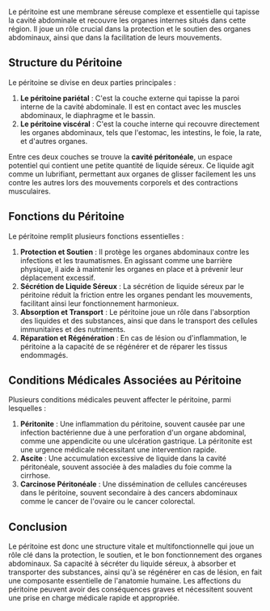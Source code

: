 Le péritoine est une membrane séreuse complexe et essentielle qui tapisse la cavité abdominale et recouvre les organes internes situés dans cette région. Il joue un rôle crucial dans la protection et le soutien des organes abdominaux, ainsi que dans la facilitation de leurs mouvements.

## Structure du Péritoine

Le péritoine se divise en deux parties principales :

1. **Le péritoine pariétal** : C'est la couche externe qui tapisse la paroi interne de la cavité abdominale. Il est en contact avec les muscles abdominaux, le diaphragme et le bassin.
2. **Le péritoine viscéral** : C'est la couche interne qui recouvre directement les organes abdominaux, tels que l'estomac, les intestins, le foie, la rate, et d'autres organes.

Entre ces deux couches se trouve la **cavité péritonéale**, un espace potentiel qui contient une petite quantité de liquide séreux. Ce liquide agit comme un lubrifiant, permettant aux organes de glisser facilement les uns contre les autres lors des mouvements corporels et des contractions musculaires.

## Fonctions du Péritoine

Le péritoine remplit plusieurs fonctions essentielles :

1. **Protection et Soutien** : Il protège les organes abdominaux contre les infections et les traumatismes. En agissant comme une barrière physique, il aide à maintenir les organes en place et à prévenir leur déplacement excessif.
2. **Sécrétion de Liquide Séreux** : La sécrétion de liquide séreux par le péritoine réduit la friction entre les organes pendant les mouvements, facilitant ainsi leur fonctionnement harmonieux.
3. **Absorption et Transport** : Le péritoine joue un rôle dans l'absorption des liquides et des substances, ainsi que dans le transport des cellules immunitaires et des nutriments.
4. **Réparation et Régénération** : En cas de lésion ou d'inflammation, le péritoine a la capacité de se régénérer et de réparer les tissus endommagés.

## Conditions Médicales Associées au Péritoine

Plusieurs conditions médicales peuvent affecter le péritoine, parmi lesquelles :

1. **Péritonite** : Une inflammation du péritoine, souvent causée par une infection bactérienne due à une perforation d'un organe abdominal, comme une appendicite ou une ulcération gastrique. La péritonite est une urgence médicale nécessitant une intervention rapide.
2. **Ascite** : Une accumulation excessive de liquide dans la cavité péritonéale, souvent associée à des maladies du foie comme la cirrhose.
3. **Carcinose Péritonéale** : Une dissémination de cellules cancéreuses dans le péritoine, souvent secondaire à des cancers abdominaux comme le cancer de l'ovaire ou le cancer colorectal.

## Conclusion

Le péritoine est donc une structure vitale et multifonctionnelle qui joue un rôle clé dans la protection, le soutien, et le bon fonctionnement des organes abdominaux. Sa capacité à sécréter du liquide séreux, à absorber et transporter des substances, ainsi qu'à se régénérer en cas de lésion, en fait une composante essentielle de l'anatomie humaine. Les affections du péritoine peuvent avoir des conséquences graves et nécessitent souvent une prise en charge médicale rapide et appropriée.